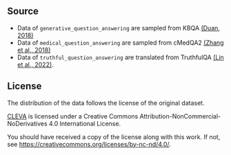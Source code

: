 ## Source

- Data of `generative_question_answering` are sampled from KBQA [(Duan, 2018)](https://link.springer.com/chapter/10.1007/978-3-319-99501-4_43)
- Data of `medical_question_answering` are sampled from cMedQA2 [(Zhang et al., 2018)](https://ieeexplore.ieee.org/document/8548603/)
- Data of `truthful_question_answering` are translated from TruthfulQA [(Lin et al., 2022)](https://aclanthology.org/2022.acl-long.229/).

## License

The distribution of the data follows the license of the original dataset.

[CLEVA](https://arxiv.org/abs/2308.04813) is licensed under a
Creative Commons Attribution-NonCommercial-NoDerivatives 4.0 International License.

You should have received a copy of the license along with this
work. If not, see <https://creativecommons.org/licenses/by-nc-nd/4.0/>.